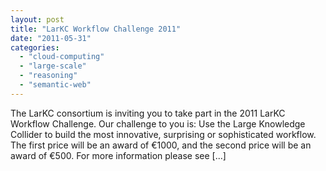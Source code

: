 ```yaml
---
layout: post
title: "LarKC Workflow Challenge 2011"
date: "2011-05-31"
categories: 
  - "cloud-computing"
  - "large-scale"
  - "reasoning"
  - "semantic-web"
---
```


The LarKC consortium is inviting you to take part in the 2011 LarKC Workflow Challenge. Our challenge to you is: Use the Large Knowledge Collider to build the most innovative, surprising or sophisticated workflow. The first price will be an award of €1000, and the second price will be an award of €500. For more information please see \[...\]
